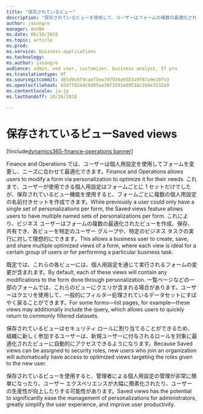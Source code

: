 ```yaml
---
title: "保存されているビュー"
description: "保存されているビューを使用して、ユーザーはフォームの複数の最適化されたビューを作成、保存、共有できます。"
author: jasongre
manager: AnnBe
ms.date: 08/10/2018
ms.topic: article
ms.prod: 
ms.service: business-applications
ms.technology: 
ms.author: jasongre
audience: admin, end user, customizer, business analyst, IT pro
ms.translationtype: HT
ms.sourcegitcommit: d65d9c6f9cae75ea7d7934a95b3a9f67a9e10fe3
ms.openlocfilehash: 65dff82adc0d95aa30f3281e09516c1bbe3532e0
ms.contentlocale: ja-jp
ms.lasthandoff: 10/26/2018

---
```


# <a name="saved-views"></a><span data-ttu-id="cf2d3-103">保存されているビュー</span><span class="sxs-lookup"><span data-stu-id="cf2d3-103">Saved views</span></span>

[!include[dynamics365-finance-operations banner](../includes/dynamics365-finance-operations.md)]

<span data-ttu-id="cf2d3-104">Finance and Operations では、ユーザーは個人用設定を使用してフォームを変更し、ニーズに合わせて最適化できます。</span><span class="sxs-lookup"><span data-stu-id="cf2d3-104">Finance and Operations allows users to modify a form via personalization to optimize it for their needs.</span></span> <span data-ttu-id="cf2d3-105">これまで、ユーザーが使用できる個人用設定はフォームごとに 1 セットだけでしたが、保存されているビュー機能を使用すると、フォームごとに複数の個人用設定の名前付きセットを作成できます。</span><span class="sxs-lookup"><span data-stu-id="cf2d3-105">While previously a user could only have a single set of personalizations per form, the Saved views feature allows users to have multiple named sets of personalizations per form.</span></span> <span data-ttu-id="cf2d3-106">これにより、ビジネス ユーザーはフォームの複数の最適化されたビューを作成、保存、共有でき、各ビューを特定のユーザー グループや、特定のビジネス タスクの実行に対して理想的にできます。</span><span class="sxs-lookup"><span data-stu-id="cf2d3-106">This allows a business user to create, save, and share multiple optimized views of a form, where each view is ideal for a certain group of users or for performing a particular business task.</span></span>

<span data-ttu-id="cf2d3-107">既定では、これらの各ビューには、個人用設定を通じて実行されるフォームの変更が含まれます。</span><span class="sxs-lookup"><span data-stu-id="cf2d3-107">By default, each of these views will contain any modifications to the form done through personalization.</span></span> <span data-ttu-id="cf2d3-108">一覧ページなどの一部のフォームでは、これらのビューにクエリが含まれる場合があります。ユーザーはクエリを使用して、一般的にフィルター処理されているデータセットにすばやく戻ることができます。</span><span class="sxs-lookup"><span data-stu-id="cf2d3-108">For some forms—list pages, for example—these views may additionally include the query, which allows users to quickly return to commonly filtered datasets.</span></span> 

<span data-ttu-id="cf2d3-109">保存されているビューはセキュリティ ロールに割り当てることができるため、組織に新しく参加するユーザーは、新規ユーザーに付与されるロールを対象に最適化されたビューに自動的にアクセスできるようになります。</span><span class="sxs-lookup"><span data-stu-id="cf2d3-109">Because Saved views can be assigned to security roles, new users who join an organization will automatically have access to optimized views targeting the roles given to the new user.</span></span> 

<span data-ttu-id="cf2d3-110">保存されているビューを使用すると、管理者による個人用設定の管理が非常に簡単になったり、ユーザー エクスペリエンスが大幅に簡素化されたり、ユーザーの生産性が向上したりする可能性があります。</span><span class="sxs-lookup"><span data-stu-id="cf2d3-110">Saved views has the potential to significantly ease the management of personalizations for administrators, greatly simplify the user experience, and improve user productivity.</span></span>


